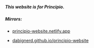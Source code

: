 ##### This website is for Principio.

##### Mirrors:

-   <a href="https://principio-website.netlify.app/" target="_blank">principio-website.netlify.app</a>

-   <a href="https://dabignerd.github.io/principio-website/" target="_blank">dabignerd.github.io/principio-website</a>
